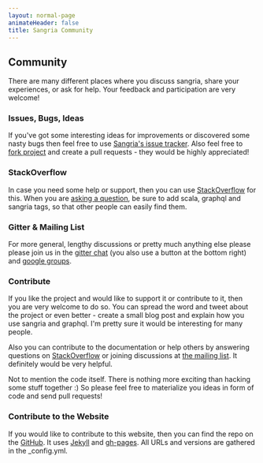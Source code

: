 ```yaml
---
layout: normal-page
animateHeader: false
title: Sangria Community
---
```


## Community

There are many different places where you discuss sangria, share your experiences, or ask for help.
Your feedback and participation are very welcome!

### Issues, Bugs, Ideas

If you've got some interesting ideas for improvements or discovered some nasty bugs then feel free to use
[Sangria's issue tracker]({{site.link.issues.sangria}}).
Also feel free to [fork project]({{site.link.sangria-github}}) and create a pull requests - they would be highly appreciated!

### StackOverflow

In case you need some help or support, then you can use [StackOverflow]({{site.link.stack-overflow}}) for this.
When you are [asking a question]({{site.link.stack-overflow-ask}}),
be sure to add <span class="class-name">scala</span>, <span class="class-name">graphql</span> and <span class="class-name">sangria</span> tags, so that other people can easily find them.

### Gitter & Mailing List 

For more general, lengthy discussions or pretty much anything else please please join us in the 
[gitter chat](https://gitter.im/sangria-graphql/sangria) (you also use a button at the bottom right) and [google groups]({{site.link.google-groups}}).

### Contribute

If you like the project and would like to support it or contribute to it, then you are very welcome to do so.
You can spread the word and tweet about the project or even better - create a small blog post and explain how you use sangria and graphql.
I'm pretty sure it would be interesting for many people.

Also you can contribute to the documentation or help others by answering questions on
[StackOverflow]({{site.link.stack-overflow}}) or joining discussions at [the mailing list]({{site.link.google-groups}}).
It definitely would be very helpful.

Not to mention the code itself. There is nothing more exciting than hacking some stuff together :)
So please feel free to materialize you ideas in form of code and send pull requests!

### Contribute to the Website

If you would like to contribute to this website, then you can find the repo on the [GitHub]({{site.link.website}}).
It uses [Jekyll]({{site.link.jekyll}}) and [gh-pages]({{site.link.ghpages}}).
All URLs and versions are gathered in the <span class="class-name">_config.yml</span>.